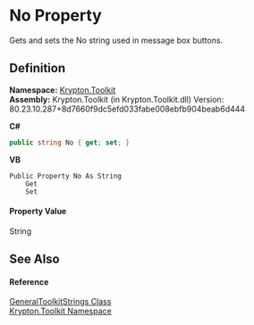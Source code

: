 # No Property


Gets and sets the No string used in message box buttons.



## Definition
**Namespace:** <a href="79d2eac2-21f4-54ff-7552-b20c33c30600.md">Krypton.Toolkit</a>  
**Assembly:** Krypton.Toolkit (in Krypton.Toolkit.dll) Version: 80.23.10.287+8d7660f9dc5efd033fabe008ebfb904beab6d444

**C#**
``` C#
public string No { get; set; }
```
**VB**
``` VB
Public Property No As String
	Get
	Set
```



#### Property Value
String

## See Also


#### Reference
<a href="4ed471cd-a736-479b-d2d8-3777bd80ca33.md">GeneralToolkitStrings Class</a>  
<a href="79d2eac2-21f4-54ff-7552-b20c33c30600.md">Krypton.Toolkit Namespace</a>  
